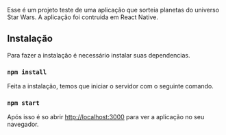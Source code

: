 Esse é um projeto teste de uma aplicação que sorteia planetas do universo Star Wars. A aplicação foi contruida em React Native.

## Instalação

Para fazer a instalação é necessário instalar suas dependencias.

### `npm install`

Feita a instalação, temos que iniciar o servidor com o seguinte comando.

### `npm start`

Após isso é so abrir [http://localhost:3000](http://localhost:3000) para ver a aplicação no seu navegador.
